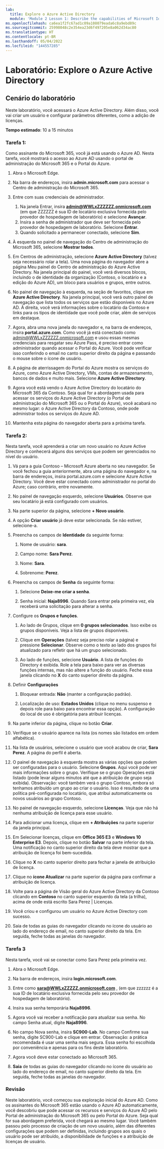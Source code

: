 ```yaml
---
lab:
  title: Explore o Azure Active Directory
  module: 'Module 2 Lesson 1: Describe the capabilities of Microsoft Identity and access management solutions: Explore the services and identity types of Azure AD'
ms.openlocfilehash: ca6ea1f2fc67ad1c09a108079eada6c8a9ebd89c
ms.sourcegitcommit: 25998048c2e354ea23d6f497205e8a062d34ac80
ms.translationtype: HT
ms.contentlocale: pt-BR
ms.lasthandoff: 05/04/2022
ms.locfileid: "144557285"
---
```

# <a name="lab-explore-azure-active-directory"></a>Laboratório: Explore o Azure Active Directory

## <a name="lab-scenario"></a>Cenário do laboratório

Neste laboratório, você acessará o Azure Active Directory.  Além disso, você vai criar um usuário e configurar parâmetros diferentes, como a adição de licenças.  

**Tempo estimado**: 10 a 15 minutos

### <a name="task-1"></a>Tarefa 1:

Como assinante do Microsoft 365, você já está usando o Azure AD.  Nesta tarefa, você mostrará o acesso ao Azure AD usando o portal de administração do Microsoft 365 e o Portal do Azure.

1. Abra o Microsoft Edge.

2. Na barra de endereços, insira **admin.microsoft.com** para acessar o Centro de administração do Microsoft 365.

3. Entre com suas credenciais de administrador.
    1. Na janela Entrar, insira **admin@WWLxZZZZZZ.onmicrosoft.com** (em que ZZZZZZ é sua ID de locatário exclusiva fornecida pelo provedor de hospedagem de laboratório) e selecione **Avançar**.
    1. Insira a senha de administrador que deve ser fornecida pelo provedor de hospedagem de laboratório. Selecione **Entrar**.
    1. Quando solicitado a permanecer conectado, selecione **Sim**.

4. À esquerda no painel de navegação do Centro de administração do Microsoft 365, selecione **Mostrar todos**.

5. Em Centros de administração, selecione **Azure Active Directory** (talvez seja necessário rolar a tela).  Uma nova página do navegador abre a página Meu painel do Centro de administração do Azure Active Directory. Na janela principal do painel, você verá diversos blocos, incluindo o de identidade da organização (Contoso, o locatário e a edição do Azure AD), um bloco para usuários e grupos, entre outros.

6. No painel de navegação à esquerda, na seção de favoritos, clique em **Azure Active Directory**.  Na janela principal, você verá outro painel de navegação que lista todos os serviços que estão disponíveis no Azure AD. À direita, você verá informações sobre o locatário da Contoso e links para os tipos de identidade que você pode criar, além de serviços em destaque.  

7. Agora, abra uma nova janela do navegador e, na barra de endereços, insira **portal.azure.com**.  Como você já está conectado como admin@WWLxZZZZZZ.onmicrosoft.com e usou essas mesmas credenciais para resgatar seu Azure Pass, é preciso entrar como administrador quando acessar o Portal do Azure.  Você pode verificar isso conferindo o email no canto superior direito da página e passando o mouse sobre o ícone de usuário.

8. A página de aterrissagem do Portal do Azure mostra os serviços do Azure, como Azure Active Directory, VMs, contas de armazenamento, bancos de dados e muito mais.  Selecione **Azure Active Directory**.  

9. Agora você está vendo o Azure Active Directory do locatário do Microsoft 365 da Contoso.    Seja qual for a abordagem usada para acessar os serviços do Azure Active Directory (o Portal de administração do Microsoft 365 ou o Portal do Azure), você acabará no mesmo lugar: o Azure Active Directory da Contoso, onde pode administrar todos os serviços do Azure AD.

10. Mantenha esta página do navegador aberta para a próxima tarefa.

### <a name="task-2"></a>Tarefa 2:

Nesta tarefa, você aprenderá a criar um novo usuário no Azure Active Directory e conhecerá alguns dos serviços que podem ser gerenciados no nível do usuário.

1. Vá para a guia Contoso – Microsoft Azure aberta no seu navegador. Se você fechou a guia anteriormente, abra uma página do navegador e, na barra de endereços, insira portal.azure.com e selecione Azure Active Directory.  Você deve estar conectado como administrador no portal do Azure; caso contrário, entre novamente.

2. No painel de navegação esquerdo, selecione **Usuários**.  Observe que seu locatário já está configurado com usuários.

3. Na parte superior da página, selecione **+ Novo usuário**.

4. A opção **Criar usuário** já deve estar selecionada. Se não estiver, selecione-a.

5. Preencha os campos de **Identidade** da seguinte forma:

    1. Nome de usuário: **sara**.

    2. Campo nome: **Sara Perez**.

    3. Nome: **Sara**.

    4. Sobrenome: **Perez**.

6. Preencha os campos de **Senha** da seguinte forma:

    1. Selecione **Deixe-me criar a senha**.

    1. Senha inicial: **Naja8996**. Quando Sara entrar pela primeira vez, ela receberá uma solicitação para alterar a senha.

7. Configure os **Grupos e funções**.

    1. Ao lado de Grupos, clique em **0 grupos selecionados**.  Isso exibe os grupos disponíveis.  Veja a lista de grupos disponíveis.

    2. Clique em **Operações** (talvez seja preciso rolar a página) e pressione **Selecionar**. Observe como o texto ao lado dos grupos foi atualizado para refletir que há um grupo selecionado.  

    3. Ao lado de funções, selecione **Usuário**. A lista de funções do Directory é exibida.  Role a tela para baixo para ver as diversas funções internas, mas não altere a função do usuário.  Feche essa janela clicando no **X** do canto superior direito da página.

8. Definir **Configurações**

    1. Bloquear entrada:  **Não** (manter a configuração padrão).

    1. Localização de uso: **Estados Unidos** (clique no menu suspenso e depois role para baixo para encontrar essa opção).  A configuração do local de uso é obrigatória para atribuir licenças.

9. Na parte inferior da página, clique no botão **Criar**.

10. Verifique se o usuário aparece na lista (os nomes são listados em ordem alfabética).

11. Na lista de usuários, selecione o usuário que você acabou de criar, **Sara Perez**.  A página do perfil é aberta.

12. O painel de navegação à esquerda mostra as várias opções que podem ser configuradas para o usuário.  Selecione **Grupos**.  Aqui você pode ver mais informações sobre o grupo.  Verifique se o grupo Operações está listado (pode levar alguns minutos até que a atribuição de grupo seja exibida).  Observação: você também verá o grupo Contoso, embora só tenhamos atribuído um grupo ao criar o usuário.  Isso é resultado de uma política pré-configurada no locatário, que atribui automaticamente os novos usuários ao grupo Contoso.

13. No painel de navegação esquerdo, selecione **Licenças**.  Veja que não há nenhuma atribuição de licença para esse usuário.  

14. Para adicionar uma licença, clique em **+ Atribuições** na parte superior da janela principal.

15. Em Selecionar licenças, clique em **Office 365 E3** e **Windows 10 Enterprise E3**. Depois, clique no botão **Salvar** na parte inferior da tela. Uma notificação no canto superior direito da tela deve mostrar que a atribuição de licença foi bem-sucedida.

16. Clique no **X** no canto superior direito para fechar a janela de atribuição de licença.

17. Clique no **ícone Atualizar** na parte superior da página para confirmar a atribuição de licença.

18. Volte para a página de Visão geral do Azure Active Directory da Contoso clicando em **Contoso** no canto superior esquerdo da tela (a trilha), acima de onde está escrito Sara Perez | Licenças.

19. Você criou e configurou um usuário no Azure Active Directory com sucesso.

20. Saia de todas as guias do navegador clicando no ícone do usuário ao lado do endereço de email, no canto superior direito da tela. Em seguida, feche todas as janelas do navegador.

### <a name="task-3"></a>Tarefa 3

Nesta tarefa, você vai se conectar como Sara Perez pela primeira vez.

1. Abra o Microsoft Edge.

2. Na barra de endereços, insira **login.microsoft.com**.

3. Entre como **sara@WWLxZZZZZ.onmicrosoft.com** , (em que zzzzzz é a sua ID de locatário exclusiva fornecida pelo seu provedor de hospedagem de laboratório).

4. Insira sua senha temporária **Naja8996**.

5. Agora você vai receber a notificação para atualizar sua senha. No campo Senha atual, digite **Naja8996**.

6. No campo Nova senha, insira **SC900-Lab**.  No campo Confirme sua senha, digite SC900-Lab e clique em entrar.  Observação: a prática recomendada é usar uma senha mais segura. Essa senha foi escolhida por conveniência e apenas para os fins deste laboratório.

7. Agora você deve estar conectado ao Microsoft 365.

8. **Saia** de todas as guias do navegador clicando no ícone do usuário ao lado do endereço de email, no canto superior direito da tela. Em seguida, feche todas as janelas do navegador.

### <a name="review"></a>Revisão

Neste laboratório, você começou sua exploração inicial do Azure AD. Como os assinantes do Microsoft 365 estão usando o Azure AD automaticamente, você descobriu que pode acessar os recursos e serviços do Azure AD pelo Portal de administração do Microsoft 365 ou pelo Portal do Azure.  Seja qual for sua abordagem preferida, você chegará ao mesmo lugar.  Você também passou pelo processo de criação de um novo usuário, além das diferentes configurações que podem ser definidas, incluindo grupos aos quais o usuário pode ser atribuído, a disponibilidade de funções e a atribuição de licenças de usuário.
